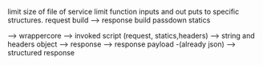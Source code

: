 limit size of file of service
limit function inputs and out puts to specific structures. request build --> response build
passdown statics 

--> wrappercore --> invoked script (request, statics,headers) --> string and headers object
--> response --> response payload -(already json) --> structured response